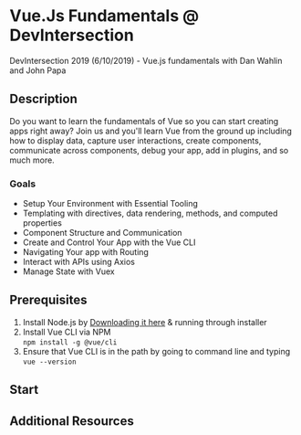 # Vue.Js Fundamentals @ DevIntersection
DevIntersection 2019 (6/10/2019) - Vue.js fundamentals with Dan Wahlin and John Papa

## Description
Do you want to learn the fundamentals of Vue so you can start creating apps right away? Join us and you'll learn Vue from the ground up including how to display data, capture user interactions, create components, communicate across components, debug your app, add in plugins, and so much more.

### Goals
* Setup Your Environment with Essential Tooling
* Templating with directives, data rendering, methods, and computed properties
* Component Structure and Communication
* Create and Control Your App with the Vue CLI
* Navigating Your app with Routing
* Interact with APIs using Axios
* Manage State with Vuex

## Prerequisites
1. Install Node.js by [Downloading it here](https://nodejs.org/en/download/) & running through installer
2. Install Vue CLI via NPM  
`npm install -g @vue/cli`
3. Ensure that Vue CLI is in the path by going to command line and typing  
`vue --version`

## Start

## Additional Resources